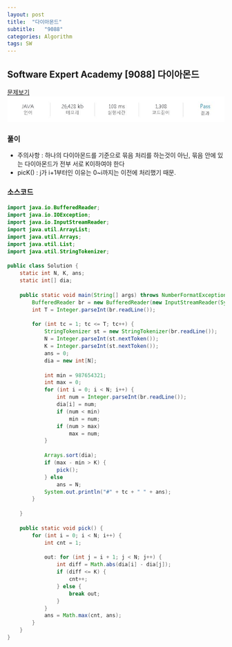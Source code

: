 ```yaml
---
layout: post
title:  "다이아몬드"
subtitle:   "9088"
categories: Algorithm
tags: SW
---
```


## Software Expert Academy [9088] 다이아몬드
[문제보기](https://swexpertacademy.com/main/code/problem/problemDetail.do?contestProbId=AW7Oktj6WMQDFAWY) <br>
![Alt text](/assets/img/SWexpert/9088.JPG)

### 풀이
- 주의사항 : 하나의 다이아몬드를 기준으로 묶음 처리를 하는것이 아닌, 묶음 안에 있는 다이아몬드가 전부 서로 K이하여야 한다
- picK() : j가 i+1부터인 이유는 0~i까지는 이전에 처리했기 때문.

### 소스코드

~~~ java
import java.io.BufferedReader;
import java.io.IOException;
import java.io.InputStreamReader;
import java.util.ArrayList;
import java.util.Arrays;
import java.util.List;
import java.util.StringTokenizer;
 
public class Solution {
    static int N, K, ans;
    static int[] dia;
 
    public static void main(String[] args) throws NumberFormatException, IOException {
        BufferedReader br = new BufferedReader(new InputStreamReader(System.in));
        int T = Integer.parseInt(br.readLine());
 
        for (int tc = 1; tc <= T; tc++) {
            StringTokenizer st = new StringTokenizer(br.readLine());
            N = Integer.parseInt(st.nextToken());
            K = Integer.parseInt(st.nextToken());
            ans = 0;
            dia = new int[N];
 
            int min = 987654321;
            int max = 0;
            for (int i = 0; i < N; i++) {
                int num = Integer.parseInt(br.readLine());
                dia[i] = num;
                if (num < min)
                    min = num;
                if (num > max)
                    max = num;
            }
 
            Arrays.sort(dia);
            if (max - min > K) {
                pick();
            } else
                ans = N;
            System.out.println("#" + tc + " " + ans);
        }
 
    }
 
    public static void pick() {
        for (int i = 0; i < N; i++) {
            int cnt = 1;
 
            out: for (int j = i + 1; j < N; j++) {
                int diff = Math.abs(dia[i] - dia[j]);
                if (diff <= K) {
                    cnt++;
                } else {
                    break out;
                }
            }
            ans = Math.max(cnt, ans);
        }
    }
}
~~~
